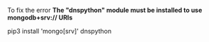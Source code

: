 To fix the error **The "dnspython" module must be installed to use mongodb+srv:// URIs**

pip3 install 'mongo[srv]' dnspython
